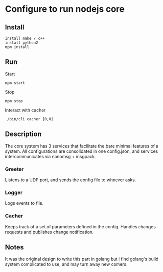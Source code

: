 # Configure to run nodejs core

## Install
    install make / c++
    install python2
    npm install

## Run
Start

    npm start

Stop

    npm stop

Interact with cacher

    ./bin/cli cacher [0,0]

## Description
The core system has 3 services that facilitate the bare minimal features of a system. All configurations are consolidated in one config.json, and services intercommunicates via nanomsg + msgpack.

### Greeter
Listens to a UDP port, and sends the config file to whoever asks.

### Logger
Logs events to file.

### Cacher
Keeps track of a set of parameters defined in the config. Handles changes requests and publishes change notification.

## Notes
It was the original design to write this part in golang but I find golang's build system complicated to use, and may turn away new comers.
